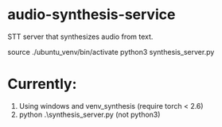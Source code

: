 # audio-synthesis-service
STT server that synthesizes audio from text. 

 source ./ubuntu_venv/bin/activate
 python3 synthesis_server.py

# Currently:
1. Using windows and venv_synthesis (require torch < 2.6)
2.  python .\synthesis_server.py (not python3)